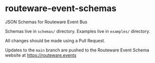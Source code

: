 # routeware-event-schemas
JSON Schemas for Routeware Event Bus 

Schemas live in `schemas/` directory.
Examples live in `examples/` directory.

All changes should be made using a Pull Request.

Updates to the `main` branch are pushed to the Routeware Event Schema website at https://routeware.events
